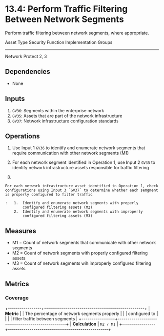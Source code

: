 # 13.4: Perform Traffic Filtering Between Network Segments

Perform traffic filtering between network segments, where appropriate.

  Asset Type   Security Function   Implementation Groups
  ------------ ------------------- -----------------------
  Network      Protect             2, 3

## Dependencies

-   None

## Inputs

1.  `GV36`: Segments within the enterprise network
2.  `GV35`: Assets that are part of the network infrastructure
3.  `GV37`: Network infrastructure configuration standards

## Operations

1.  Use Input 1 `GV36` to identify and enumerate network segments that
    require communication with other network segments (M1)

2.  For each network segment identified in Operation 1, use Input 2
    `GV35` to identify network infrastructure assets responsible for
    traffic filtering

3.  

    For each network infrastructure asset identified in Operation 1, check configurations using Input 3 `GV37` to determine whether each semgment is properly configured to filter traffic

    :   1.  Identify and enumerate network segments with properly
            configured filtering assets (M2)
        2.  Identify and enumerate network segments with improperly
            configured filtering assets (M3)

## Measures

-   M1 = Count of network segments that communicate with other network
    segments
-   M2 = Count of network segments with properly configured filtering
    assets
-   M3 = Count of network segments wih improperly configured filtering
    assets

## Metrics

### Coverage

+-----------------+---------------------------------------------------+
| **Metric**      | | The percentage of network segments properly     |
|                 |   configured to                                   |
|                 | | filter traffic between segments                 |
+-----------------+---------------------------------------------------+
| **Calculation** | `M2 / M1`                                         |
+-----------------+---------------------------------------------------+
